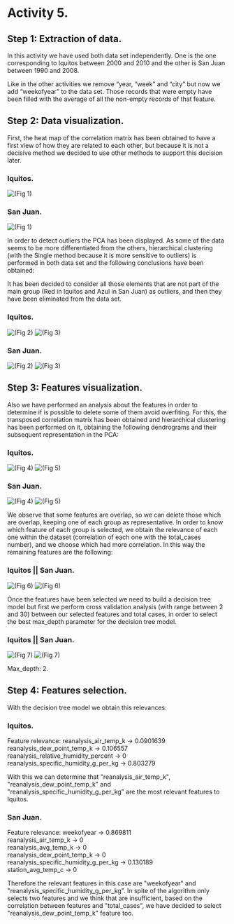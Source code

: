 # Activity 5.

## Step 1: Extraction of data.

In this activity we have used both data set independently. One is the one corresponding to Iquitos between 2000 and 2010 and the other is San Juan between 1990 and 2008.

Like in the other activities we remove “year, “week” and “city” but now we add “weekofyear” to the data set. Those records that were empty have been filled with the average of all the non-empty records of that feature.

## Step 2: Data visualization.

First, the heat map of the correlation matrix has been obtained to have a first view of how they are related to each other, but because it is not a decisive method we decided to use other methods to support this decision later. 

### Iquitos.

 ![(Fig 1)](https://github.com/AdrianMoPe/Tecnicas-de-Aprendizaje-Automatico/blob/master/Activity_5/Images/Iquitos/Fig1.png)
 
### San Juan.

 ![(Fig 1)](https://github.com/AdrianMoPe/Tecnicas-de-Aprendizaje-Automatico/blob/master/Activity_5/Images/San%20Juan/Fig1.png)
 
In order to detect outliers the PCA has been displayed. As some of the data seems to be more differentiated from the others, hierarchical clustering (with the Single method because it is more sensitive to outliers) is performed in both data set and the following conclusions have been obtained:

It has been decided to consider all those elements that are not part of the main group (Red in Iquitos and Azul in San Juan) as outliers, and then they have been eliminated from the data set.

### Iquitos.

 ![(Fig 2)](https://github.com/AdrianMoPe/Tecnicas-de-Aprendizaje-Automatico/blob/master/Activity_5/Images/Iquitos/Fig2.png)
  ![(Fig 3)](https://github.com/AdrianMoPe/Tecnicas-de-Aprendizaje-Automatico/blob/master/Activity_5/Images/Iquitos/Fig3.png)

### San Juan.

 ![(Fig 2)](https://github.com/AdrianMoPe/Tecnicas-de-Aprendizaje-Automatico/blob/master/Activity_5/Images/San%20Juan/Fig2.png)
  ![(Fig 3)](https://github.com/AdrianMoPe/Tecnicas-de-Aprendizaje-Automatico/blob/master/Activity_5/Images/San%20Juan/Fig3.png)

## Step 3: Features visualization.

Also we have performed an analysis about the features in order to determine if is possible to delete some of them avoid overfiting. For this, the transposed correlation matrix has been obtained and hierarchical clustering has been performed on it, obtaining the following dendrograms and their subsequent representation in the PCA:

### Iquitos.

 ![(Fig 4)](https://github.com/AdrianMoPe/Tecnicas-de-Aprendizaje-Automatico/blob/master/Activity_5/Images/Iquitos/Fig4.png)
 ![(Fig 5)](https://github.com/AdrianMoPe/Tecnicas-de-Aprendizaje-Automatico/blob/master/Activity_5/Images/Iquitos/Fig5.png)

### San Juan.

  ![(Fig 4)](https://github.com/AdrianMoPe/Tecnicas-de-Aprendizaje-Automatico/blob/master/Activity_5/Images/San%20Juan/Fig4.png) ![(Fig 5)](https://github.com/AdrianMoPe/Tecnicas-de-Aprendizaje-Automatico/blob/master/Activity_5/Images/San%20Juan/Fig5.png)

We observe that some features are overlap, so we can delete those which are overlap, keeping one of each group as representative. In order to know which feature of each group is selected, we obtain the relevance of each one within the dataset (correlation of each one with the total_cases number), and we choose which had more correlation. In this way the remaining features are the following:

### Iquitos || San Juan.

 ![(Fig 6)](https://github.com/AdrianMoPe/Tecnicas-de-Aprendizaje-Automatico/blob/master/Activity_5/Images/Iquitos/Fig6.png) ![(Fig 6)](https://github.com/AdrianMoPe/Tecnicas-de-Aprendizaje-Automatico/blob/master/Activity_5/Images/San%20Juan/Fig6.png)
 
Once the features have been selected we need to build a decision tree model but first we perform cross validation analysis (with range between 2 and 30) between our selected features and total cases, in order to select the best max_depth parameter for the decision tree model.
 
 ### Iquitos || San Juan.

 ![(Fig 7)](https://github.com/AdrianMoPe/Tecnicas-de-Aprendizaje-Automatico/blob/master/Activity_5/Images/Iquitos/Fig7.png) ![(Fig 7)](https://github.com/AdrianMoPe/Tecnicas-de-Aprendizaje-Automatico/blob/master/Activity_5/Images/San%20Juan/Fig7.png)

Max_depth: 2.
  
  
## Step 4: Features selection.

With the decision tree model we obtain this relevances: 

### Iquitos.

Feature relevance:
reanalysis_air_temp_k -> 0.0901639  
reanalysis_dew_point_temp_k -> 0.106557  
reanalysis_relative_humidity_percent -> 0  
reanalysis_specific_humidity_g_per_kg -> 0.803279  

With this we can determine that "reanalysis_air_temp_k", "reanalysis_dew_point_temp_k" and "reanalysis_specific_humidity_g_per_kg" are the most relevant features to Iquitos.

### San Juan.

Feature relevance: 
weekofyear -> 0.869811  
reanalysis_air_temp_k -> 0  
reanalysis_avg_temp_k -> 0  
reanalysis_dew_point_temp_k -> 0  
reanalysis_specific_humidity_g_per_kg -> 0.130189  
station_avg_temp_c -> 0

Therefore the relevant features in this case are "weekofyear" and "reanalysis_specific_humidity_g_per_kg". In spite of the algorithm only selects two features and we think that are insufficient, based on the correlation between features and "total_cases", we have decided to select "reanalysis_dew_point_temp_k" feature too.
